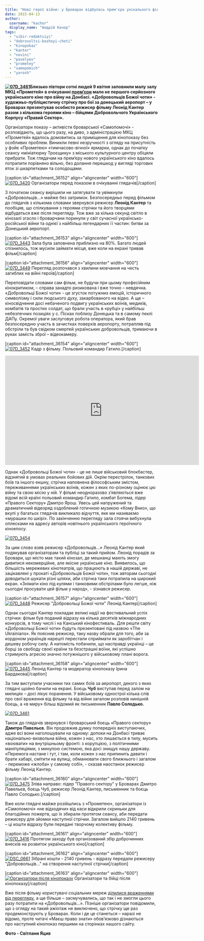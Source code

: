 ```yaml
---
title: "Нові герої війни: у Броварах відбулась прем'єра унікального фільму про добровольців-кіборгів"
date: 2015-04-13
author: 
  username: "kachor"
  display_name: "Андрій Качор"
tags: 
  - "vibir-redaktsiyi"
  - "dobrovoltsi-bozhoyi-choti"
  - "kinopokaz"
  - "kanter"
  - "novini"
  - "pavelyev"
  - "prometey"
  - "samopomich"
  - "yarosh"
---
```


**[![07D_3461](https://mpz.brovary.org/wp-content/uploads/2015/04/07D_3461.jpg)](https://mpz.brovary.org/wp-content/uploads/2015/04/07D_3461.jpg)Близько півтори сотні людей 9 квітня заповнили малу залу МКЦ «Прометей» в очікуванні [прем’єри](https://mpz.brovary.org/u-brovarah-dobrovoltsiv-bozhoyi-choti-prezentuvatime-rezhiser-filmu-leonid-kanter/) мало не першого серйозного українського кіно про війну на Донбасі. «Добровольців Божої чоти» - художньо-публіцистичну стрічку про бої за донецький аеропорт – у Броварах презентував особисто режисер фільму Леонід Кантер разом з кількома героями кіно – бійцями Добровольчого Українського Корпусу «Правий Сектор».**

Організатори показу – активісти броварської «Самопомочі» - розповідають, що цього разу, на диво, з адміністрацією МКЦ «Прометей» вдалось домовитись за приміщення для кінопоказу без особливих проблем. Виникли певні незручності з огляду на присутність у фойє «Прометею» «тимчасово-вічної» ярмарки, однак до початку сеансу «мініатюрну Троєщину» з міського культурного центру обіцяли прибрати. Тож глядачам на прем’єру нового українського кіно вдалось потрапити порівняно вільно, без долання перешкод у вигляді торгових яток зі шкарпетками та солодощами.

\[caption id="attachment\_36152" align="aligncenter" width="600"\][![07D_3420](https://mpz.brovary.org/wp-content/uploads/2015/04/07D_3420.jpg)](https://mpz.brovary.org/wp-content/uploads/2015/04/07D_3420.jpg) Організатори перед показом в очікуванні глядачів\[/caption\]

З початком сеансу вирішили не затягувати та увімкнули «Добровольців…» майже без затримок. Безпосередньо перед фільмом до глядачів з кількома словами звернувся режисер **Леонід Кантер** та пообіцяв, що спілкування з героями стрічки та його творцями відбудеться вже після перегляду. Тож вже за кілька секунд світло в кінозалі згасло і броварчани поринули у світ сучасної українсько-російської війни та однієї з найбільш легендарних її частин: битви за Донецький аеропорт.

\[caption id="attachment\_36153" align="aligncenter" width="600"\][![07D_3443](https://mpz.brovary.org/wp-content/uploads/2015/04/07D_3443.jpg)](https://mpz.brovary.org/wp-content/uploads/2015/04/07D_3443.jpg) Зала була заповнена приблизно на 80%. Багато людей спізнилось, тож мусили займати місця, вже коли на екрані тривав фільм\[/caption\]

\[caption id="attachment\_36156" align="aligncenter" width="600"\][![07D_3449](https://mpz.brovary.org/wp-content/uploads/2015/04/07D_3449.jpg)](https://mpz.brovary.org/wp-content/uploads/2015/04/07D_3449.jpg) Перегляд розпочався з хвилини мовчання на честь загиблих на війні героїв\[/caption\]

Переповідати словами сам фільм, не будучи при цьому професійним кінокритиком, – справа занадто ризикована і вже точно – невдячна. «Добровольці Божої чоти» - це згусток потужних емоцій, історичного символізму і сили людського духу, закарбованого на відео. А ще – кіносвідчення досі небаченого подвигу українських воїнів, медиків, комбатів та простих солдат, що брали участь в «рубці» у найбільш небезпечних позиціях у с. Пісках поблизу Донецька та в самому пеклі ДАПу. Окремої уваги заслуговує робота оператора, який брав безпосередню участь в зачистках поверхів аеропорту, потрапляв під обстріли та був свідком смертей українських добровольців, тримаючи в руках замість зброї – відеокамеру.

\[caption id="attachment\_36154" align="aligncenter" width="600"\][![07D_3452](https://mpz.brovary.org/wp-content/uploads/2015/04/07D_3452.jpg)](https://mpz.brovary.org/wp-content/uploads/2015/04/07D_3452.jpg) Кадр з фільму. Польовий командир Гатило.\[/caption\]

<iframe src="https://www.youtube.com/embed/HZzLQZKMMew" width="640" height="360" frameborder="0" allowfullscreen="allowfullscreen"></iframe>

Однак «Добровольці Божої чоти» - це не лише військовий блокбастер, відзнятий в умовах реальних бойових дій. Окрім перестрілок, танкових боїв та іншого екшну, стрічка наповнена філософським змістом, переживаннями українських воїнів, кожен з яких по-різному оцінює цю війну та свою місію у ній. У фільмі неодноразово з’являються вже відомі всій країні польовий командир Гатило, комбат Богема, лідер «Правого Сектору» Дмитро Ярош. Увесь цей напружений та драматичний відеоряд оздоблений готичною музикою «Кому Вниз», що вкупі у багатьох глядачів викликало відчуття, яке ми називаємо «мурашки по шкірі». По закінченню перегляду зала стоячи вибухнула оплесками на адресу авторів новітнього українського героїчного кіноепосу.

[![07D_3454](https://mpz.brovary.org/wp-content/uploads/2015/04/07D_3454.jpg)](https://mpz.brovary.org/wp-content/uploads/2015/04/07D_3454.jpg)

За цим слово взяв режисер «Добровольців…» Леонід Кантер який подякував організаторам та публіці за такий прийом. Леонід порадів за Бровари, що місто має такий кінозал, де мешканці мають змогу дивитися некомерційне, але якісне українське кіно. Виявилось, що більшість мережевих кінотеатрів, що працюють в нашій державі, не зацікавлені у прокаті «Добровольців Божої чоти», тож авторам сьогодні доводиться шукати різні шляхи, аби стрічка таки потрапила на широкий екран. «Знімати кіно під кулями і танковими обстрілами було легше, ніж сьогодні просувати цей фільм у народ», - зізнався режисер.

\[caption id="attachment\_36157" align="aligncenter" width="600"\][![07D_3448](https://mpz.brovary.org/wp-content/uploads/2015/04/07D_3448.jpg)](https://mpz.brovary.org/wp-content/uploads/2015/04/07D_3448.jpg) Режисер "Добровольці Божої чоти" Леонід Кантер\[/caption\]

Однак сьогодні Кантер покладає великі надії на фестивальний успіх стрічки: фільм був поданий відразу на кілька десятків міжнародних конкурсів, в тому числі і на Канський кінофестиваль. Для решти світу «Добровольці Божої чоти» будуть презентовані під назвою «The Ukrainians». Як пояснив режисер, таку назву обрали для того, аби за кордоном українців нарешті перестали сприймати як заробітчан і дешеву робочу силу. А натомість побачили, що насправді українці – це борці за свободу своєї країни та безстрашні воїни, які успішно стримують агресію значно потужнішого у військовому плані ворога.

\[caption id="attachment\_36158" align="aligncenter" width="600"\][![07D_3445](https://mpz.brovary.org/wp-content/uploads/2015/04/07D_3445.jpg)](https://mpz.brovary.org/wp-content/uploads/2015/04/07D_3445.jpg) Леонід Кантер та модератор кінопоказу Ірина Бардакова\[/caption\]

За тим виступили учасники тих самих боїв за аеропорт, декого з яких глядачі щойно бачили на екрані. Боєць **Чуб** виступав перед залом на милицях – досі лікує поранення. У військовому однострої кілька слів про свої враження від фільму та від війни загалом розповів нинішній боєць, а «в миру» більш відомий як письменник **Павло Солодько.**

[![07D_3461](https://mpz.brovary.org/wp-content/uploads/2015/04/07D_34611.jpg)](https://mpz.brovary.org/wp-content/uploads/2015/04/07D_34611.jpg)

Також до глядачів звернувся і броварський боєць «Правого сектору» **Дмитро Павєльєв.** Він продовжив думку попередніх виступаючих, адже всі вони наголошували на одному: допоки на Донбасі триває національно-визвольна війна, кожен з нас, хто лишається в тилу, мусить «воювати» на внутрішньому фронті: з корупцією, з політичними маніпуляціями, з минулою системою, яка досі знищує нашу державу. «Перемога настане і тут, і там, коли кожен з нас припинить давати і брати хабарі, смітити на вулиці, обманювати свого ближнього і загалом - переможе «жлоба» у самому собі», - сказав наостанок режисер фільму Леонід Кантер.

\[caption id="attachment\_36160" align="aligncenter" width="600"\][![07D_3475](https://mpz.brovary.org/wp-content/uploads/2015/04/07D_3475.jpg)](https://mpz.brovary.org/wp-content/uploads/2015/04/07D_3475.jpg) Зліва направо: лідер "Правого сектору" у Броварах Дмитро Павельєв, боєць Чуб, режисер Леонід Кантер, письменник та боєць Павло Солодько.\[/caption\]

Вже коли глядачі майже розійшлись з «Прометею», організатори із «Самопомочі» «не відходячи» від каси відкрили скриньки для благодійних пожертв, що їх збирали протягом сеансу, аби передати режисеру для зйомки наступної стрічки. Загалом вийшло 2140 гривень – ці кошти відразу були передані творчому колективу фільму.

\[caption id="attachment\_36161" align="aligncenter" width="600"\][![07D_3416](https://mpz.brovary.org/wp-content/uploads/2015/04/07D_3416.jpg)](https://mpz.brovary.org/wp-content/uploads/2015/04/07D_3416.jpg) Протягом заходу був організований збір доброчинних внесків на розвиток українського кіно\[/caption\]

\[caption id="attachment\_36162" align="aligncenter" width="600"\][![DSC_0661](https://mpz.brovary.org/wp-content/uploads/2015/04/DSC_0661.jpg)](https://mpz.brovary.org/wp-content/uploads/2015/04/DSC_0661.jpg) Зібрані кошти - 2140 гривень - відразу передали режисеру "Добровольців..." на створення наступної стрічки\[/caption\]

\[caption id="attachment\_36163" align="aligncenter" width="600"\][![Організатори після кінопоказу](https://mpz.brovary.org/wp-content/uploads/2015/04/DSC_0659.jpg)](https://mpz.brovary.org/wp-content/uploads/2015/04/DSC_0659.jpg) Організатори та бійці після кінопоказу\[/caption\]

Вже після фільму користувачі соціальних мереж [ділилися враженнями від перегляду](https://www.facebook.com/groups/brovary/permalink/1020056248024341/), а ще більше – засмучувались, що так і не змогли цього разу потрапити на «Добровольців…». Пізніше організатори повідомили, що з огляду на такий ажіотаж не виключено, що стрічку ще раз продемонструють у Броварах. Коли і де це станеться – наразі не відомо, проте читачі «Маєш право знати» обов’язково дізнаються про наступний кінопоказ першими на сторінках нашого сайту.

**Фото - Світлани Яцив**
